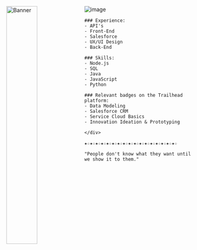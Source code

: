 ![image](https://github.com/user-attachments/assets/94a81096-706b-45e2-875a-5f64f62f8ebc)<img src="https://i.pinimg.com/564x/3c/1e/2e/3c1e2e6010950d1279383c45b5c66506.jpg" alt="Banner" width="40%" align="left">
<div align="left">

````
### Experience:
- API's
- Front-End
- Salesforce
- UX/UI Design
- Back-End

### Skills:
- Node.js
- SQL
- Java
- JavaScript
- Python

### Relevant badges on the Trailhead platform:
- Data Modeling
- Salesforce CRM
- Service Cloud Basics
- Innovation Ideation & Prototyping

</div>

★☆★☆★☆★☆★☆★☆★☆★☆★☆★☆★☆★☆★☆★☆★☆★☆★☆

"People don't know what they want until we show it to them."
